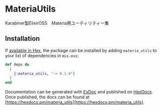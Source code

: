 # MateriaUtils

Karabiner製ElixirOSS　Materia用ユーティリティー集

## Installation

If [available in Hex](https://hex.pm/docs/publish), the package can be installed
by adding `materia_utils` to your list of dependencies in `mix.exs`:

```elixir
def deps do
  [
    {:materia_utils, "~> 0.1.0"}
  ]
end
```

Documentation can be generated with [ExDoc](https://github.com/elixir-lang/ex_doc)
and published on [HexDocs](https://hexdocs.pm). Once published, the docs can
be found at [https://hexdocs.pm/materia_utils](https://hexdocs.pm/materia_utils).